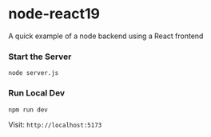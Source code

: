 # node-react19

A quick example of a node backend using a React frontend

### Start the Server

```
node server.js
```

### Run Local Dev

```
npm run dev
```

Visit: `http://localhost:5173`